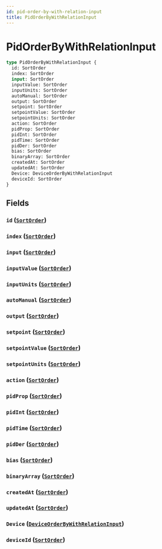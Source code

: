 ```yaml
---
id: pid-order-by-with-relation-input
title: PidOrderByWithRelationInput
---
```


 # PidOrderByWithRelationInput





```graphql
type PidOrderByWithRelationInput {
  id: SortOrder
  index: SortOrder
  input: SortOrder
  inputValue: SortOrder
  inputUnits: SortOrder
  autoManual: SortOrder
  output: SortOrder
  setpoint: SortOrder
  setpointValue: SortOrder
  setpointUnits: SortOrder
  action: SortOrder
  pidProp: SortOrder
  pidInt: SortOrder
  pidTime: SortOrder
  pidDer: SortOrder
  bias: SortOrder
  binaryArray: SortOrder
  createdAt: SortOrder
  updatedAt: SortOrder
  Device: DeviceOrderByWithRelationInput
  deviceId: SortOrder
}
```


## Fields

### `id` ([`SortOrder`](/enums/sort-order))




### `index` ([`SortOrder`](/enums/sort-order))




### `input` ([`SortOrder`](/enums/sort-order))




### `inputValue` ([`SortOrder`](/enums/sort-order))




### `inputUnits` ([`SortOrder`](/enums/sort-order))




### `autoManual` ([`SortOrder`](/enums/sort-order))




### `output` ([`SortOrder`](/enums/sort-order))




### `setpoint` ([`SortOrder`](/enums/sort-order))




### `setpointValue` ([`SortOrder`](/enums/sort-order))




### `setpointUnits` ([`SortOrder`](/enums/sort-order))




### `action` ([`SortOrder`](/enums/sort-order))




### `pidProp` ([`SortOrder`](/enums/sort-order))




### `pidInt` ([`SortOrder`](/enums/sort-order))




### `pidTime` ([`SortOrder`](/enums/sort-order))




### `pidDer` ([`SortOrder`](/enums/sort-order))




### `bias` ([`SortOrder`](/enums/sort-order))




### `binaryArray` ([`SortOrder`](/enums/sort-order))




### `createdAt` ([`SortOrder`](/enums/sort-order))




### `updatedAt` ([`SortOrder`](/enums/sort-order))




### `Device` ([`DeviceOrderByWithRelationInput`](/inputs/device-order-by-with-relation-input))




### `deviceId` ([`SortOrder`](/enums/sort-order))






